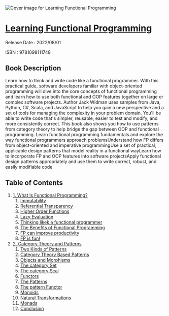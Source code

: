 ![Cover image for Learning Functional Programming](https://imgdetail.ebookreading.net/cover/cover/202109/EB9781098111748.jpg)

[Learning Functional Programming](https://ebookreading.net/view/book/Learning+Functional+Programming-EB9781098111748_1.html "Learning Functional Programming")
====================================================================================================================

Release Date : 2022/08/01

ISBN : 9781098111748

Book Description
-----------------

Learn how to think and write code like a functional programmer. With this practical guide, software developers familiar with object-oriented programming will dive into the core concepts of functional programming and learn how to use both functional and OOP features together on large or complex software projects.
Author Jack Widman uses samples from Java, Python, C#, Scala, and JavaScript to help you gain a new perspective and a set of tools for managing the complexity in your problem domain. You'll be able to write code that's simpler, reusable, easier to test and modify, and more consistently correct. This book also shows you how to use patterns from category theory to help bridge the gap between OOP and functional programming.
Learn functional programming fundamentals and explore the way functional programmers approach problemsUnderstand how FP differs from object-oriented and imperative programmingUse a set of practical, applicable design patterns that model reality in a functional wayLearn how to incorporate FP and OOP features into software projectsApply functional design patterns appropriately and use them to write correct, robust, and easily modifiable code

Table of Contents
-----------------

1. [1. What Is Functional Programming?](https://ebookreading.net/view/book/Learning+Functional+Programming-EB9781098111748_4.html)
    1. [Immutability](https://ebookreading.net/view/book/Learning+Functional+Programming-EB9781098111748_4.html#idm45849556514088)
    1. [Referential Transparency](https://ebookreading.net/view/book/Learning+Functional+Programming-EB9781098111748_4.html#idm45849554802488)
    1. [Higher Order Functions](https://ebookreading.net/view/book/Learning+Functional+Programming-EB9781098111748_4.html#idm45849554290568)
    1. [Lazy Evaluation](https://ebookreading.net/view/book/Learning+Functional+Programming-EB9781098111748_4.html#idm45849552280344)
    1. [Thinking likek a functional programmer](https://ebookreading.net/view/book/Learning+Functional+Programming-EB9781098111748_4.html#idm45849552279752)
    1. [The Benefits of Functional Programming](https://ebookreading.net/view/book/Learning+Functional+Programming-EB9781098111748_4.html#idm45849552141816)
    1. [FP can improve productivity](https://ebookreading.net/view/book/Learning+Functional+Programming-EB9781098111748_4.html#idm45849552136248)
    1. [FP is fun!](https://ebookreading.net/view/book/Learning+Functional+Programming-EB9781098111748_4.html#idm45849552130856)
1. [2. Category Theory and Patterns](https://ebookreading.net/view/book/Learning+Functional+Programming-EB9781098111748_5.html)
    1. [Two Kinds of Patterns](https://ebookreading.net/view/book/Learning+Functional+Programming-EB9781098111748_5.html#idm45849552120200)
    1. [Category Theory Based Patterns](https://ebookreading.net/view/book/Learning+Functional+Programming-EB9781098111748_5.html#idm45849552090200)
    1. [Objects and Morphisms](https://ebookreading.net/view/book/Learning+Functional+Programming-EB9781098111748_5.html#idm45849552085464)
    1. [The category Set](https://ebookreading.net/view/book/Learning+Functional+Programming-EB9781098111748_5.html#idm45849552073624)
    1. [The category Scal](https://ebookreading.net/view/book/Learning+Functional+Programming-EB9781098111748_5.html#idm45849552072680)
    1. [Functors](https://ebookreading.net/view/book/Learning+Functional+Programming-EB9781098111748_5.html#idm45849551921480)
    1. [The Patterns](https://ebookreading.net/view/book/Learning+Functional+Programming-EB9781098111748_5.html#idm45849551920856)
    1. [The pattern Functor](https://ebookreading.net/view/book/Learning+Functional+Programming-EB9781098111748_5.html#idm45849551422440)
    1. [Monoids](https://ebookreading.net/view/book/Learning+Functional+Programming-EB9781098111748_5.html#idm45849551421464)
    1. [Natural Transformations](https://ebookreading.net/view/book/Learning+Functional+Programming-EB9781098111748_5.html#idm45849551244952)
    1. [Monads](https://ebookreading.net/view/book/Learning+Functional+Programming-EB9781098111748_5.html#idm45849550953416)
    1. [Conclusion](https://ebookreading.net/view/book/Learning+Functional+Programming-EB9781098111748_5.html#idm45849550950568)
